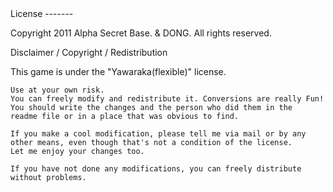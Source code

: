 <ENGLISH>
License
-------

Copyright 2011  Alpha Secret Base. & DONG. All rights reserved.

Disclaimer / Copyright / Redistribution 

  This game is under the "Yawaraka(flexible)" license. 

    Use at your own risk. 
    You can freely modify and redistribute it. Conversions are really Fun! 
    You should write the changes and the person who did them in the 
    readme file or in a place that was obvious to find. 

    If you make a cool modification, please tell me via mail or by any 
    other means, even though that's not a condition of the license. 
    Let me enjoy your changes too. 

    If you have not done any modifications, you can freely distribute 
    without problems.
